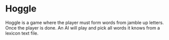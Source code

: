 # Hoggle
Hoggle is a game where the player must form words from jamble up letters. Once the player is done. An AI will play and pick all words it knows from a lexicon text file. 

